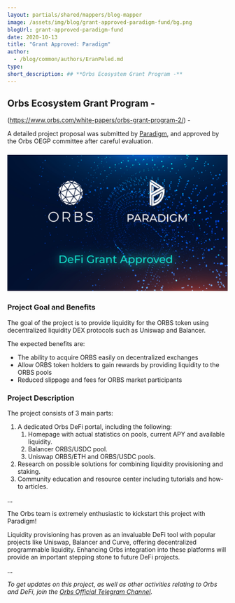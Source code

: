```yaml
---
layout: partials/shared/mappers/blog-mapper
image: /assets/img/blog/grant-approved-paradigm-fund/bg.png
blogUrl: grant-approved-paradigm-fund
date: 2020-10-13
title: "Grant Approved: Paradigm"
author:
  - /blog/common/authors/EranPeled.md
type:
short_description: ## **Orbs Ecosystem Grant Program -**
---
```


## **Orbs Ecosystem Grant Program -**

(https://www.orbs.com/white-papers/orbs-grant-program-2/) -

A detailed project proposal was submitted by [Paradigm](https://paradigmfund.io/#1), and approved by the Orbs OEGP committee after careful evaluation.

### ![](/assets/img/blog/grant-approved-paradigm-fund/Untitled-design-1030x634.png)

### Project Goal and Benefits

The goal of the project is to provide liquidity for the ORBS token using decentralized liquidity DEX protocols such as Uniswap and Balancer.

The expected benefits are:

- The ability to acquire ORBS easily on decentralized exchanges
- Allow ORBS token holders to gain rewards by providing liquidity to the ORBS pools
- Reduced slippage and fees for ORBS market participants

### Project Description

The project consists of 3 main parts:

1. A dedicated Orbs DeFi portal, including the following:
   1. Homepage with actual statistics on pools, current APY and available liquidity.
   2. Balancer ORBS/USDC pool.
   3. Uniswap ORBS/ETH and ORBS/USDC pools.
2. Research on possible solutions for combining liquidity provisioning and staking.
3. Community education and resource center including tutorials and how-to articles.

...

The Orbs team is extremely enthusiastic to kickstart this project with Paradigm!

Liquidity provisioning has proven as an invaluable DeFi tool with popular projects like Uniswap, Balancer and Curve, offering decentralized programmable liquidity. Enhancing Orbs integration into these platforms will provide an important stepping stone to future DeFi projects.

...

_To get updates on this project, as well as other activities relating to Orbs and DeFi, join the_ [_Orbs Official Telegram Channel_](https://t.me/OrbsNetwork)_._
